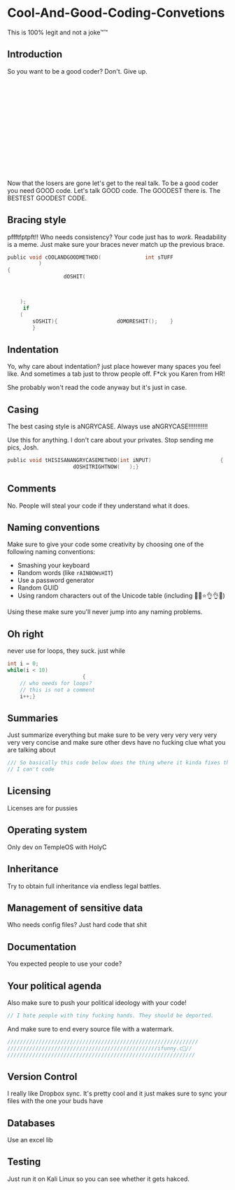 # Cool-And-Good-Coding-Convetions
This is 100% legit and not a joke™™

## Introduction
So you want to be a good coder? Don't. Give up.
<br>
<br>
<br>
<br>
<br>
<br>
<br>
<br>
<br>
<br>
<br>
<br>
<br>
<br>
<br>
Now that the losers are gone let's get to the real talk. To be a good coder you need GOOD code. Let's talk GOOD code. The GOODEST there is. The BESTEST GOODEST CODE.

## Bracing style
pffftfptpft!! Who needs consistency? Your code just has to _work_. Readability is a meme. Just make sure your braces never match up the previous brace.

```c
public void cOOLANDGOODMETHOD(              int sTUFF  
          )
{
                  dOSHIT(



    );
     if
    (
        sOSHIT){                   dOMORESHIT();    }
        }
```

## Indentation
Yo, why care about indentation? just place however many spaces you feel like. And sometimes a tab just to throw people off. F*ck you Karen from HR!

She probably won't read the code anyway but it's just in case.

## Casing
The best casing style is aNGRYCASE. Always use aNGRYCASE!!!!!!!!!!!

Use this for anything. I don't care about your privates. Stop sending me pics, Josh.

```c
public void tHISISANANGRYCASEMETHOD(int iNPUT)                      {
                     dOSHITRIGHTNOW(   );}
```

## Comments
No. People will steal your code if they understand what it does.

## Naming conventions
Make sure to give your code some creativity by choosing one of the following naming conventions:
- Smashing your keyboard
- Random words (like `rAINBOWsHIT`)
- Use a password generator
- Random GUID
- Using random characters out of the Unicode table (including 👏😎⭐👌👌🤢)

Using these make sure you'll never jump into any naming problems.

## Oh right
never use for loops, they suck. just while

```c
int i = 0;
while(i < 10)
                        {
    // who needs for loops?
    // this is not a comment
    i++;}
```

## Summaries
Just summarize everything but make sure to be very very very very very very very concise and make sure other devs have no fucking clue what you are talking about

```c
/// So basically this code below does the thing where it kinda fixes that one issue ya know
// I can't code
```

## Licensing
Licenses are for pussies

## Operating system
Only dev on TempleOS with HolyC

## Inheritance
Try to obtain full inheritance via endless legal battles.

## Management of sensitive data
Who needs config files? Just hard code that shit

## Documentation
You expected people to use your code?

## Your political agenda
Also make sure to push your political ideology with your code!
```c
// I hate people with tiny fucking hands. They should be deported.
```

And make sure to end every source file with a watermark.

```c
/////////////////////////////////////////////////////////////
////////////////////////////////////////////////ifunny.c🙂//
////////////////////////////////////////////////////////////
```

## Version Control
I really like Dropbox sync. It's pretty cool and it just makes sure to sync your files with the one your buds have

## Databases
Use an excel lib

## Testing
Just run it on Kali Linux so you can see whether it gets hakced.
